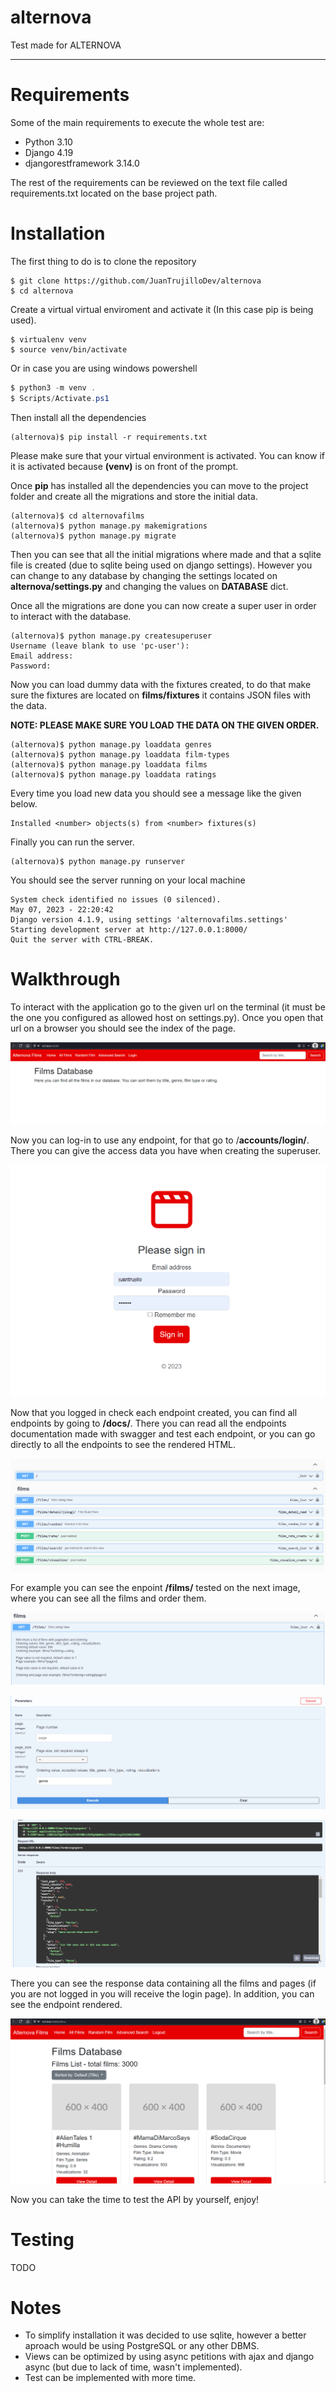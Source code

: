# alternova

Test made for ALTERNOVA

---

# Requirements

Some of the main requirements to execute the whole test are:

* Python 3.10
* Django 4.19
* djangorestframework 3.14.0

The rest of the requirements can be reviewed on the text file called requirements.txt located on the base project path.

# Installation

The first thing to do is to clone the repository

```shell
$ git clone https://github.com/JuanTrujilloDev/alternova
$ cd alternova
```

Create a virtual virtual enviroment and activate it (In this case pip is being used).

```shell
$ virtualenv venv
$ source venv/bin/activate
```

Or in case you are using windows powershell

```powershell
$ python3 -m venv .
$ Scripts/Activate.ps1
```

Then install all the dependencies

```shell
(alternova)$ pip install -r requirements.txt
```

Please make sure that your virtual environment is activated. You can know if it is activated because **(venv)** is on front of the prompt.

Once **pip** has installed all the dependencies you can move to the project folder and create all the migrations and store the initial data.

```shell
(alternova)$ cd alternovafilms
(alternova)$ python manage.py makemigrations
(alternova)$ python manage.py migrate
```

Then you can see that all the initial migrations where made and that a sqlite file is created (due to sqlite being used on django settings). However you can change to any database by changing the settings located on **alternova/settings.py** and changing the values on **DATABASE** dict. 

Once all the migrations are done you can now create a super user in order to interact with the database.

```shell
(alternova)$ python manage.py createsuperuser
Username (leave blank to use 'pc-user'): 
Email address:
Password:
```

Now you can load dummy data with the fixtures created, to do that make sure the fixtures are located on **films/fixtures** it contains JSON files with the data. 

**NOTE: PLEASE MAKE SURE YOU LOAD THE DATA ON THE GIVEN ORDER.**

```shell
(alternova)$ python manage.py loaddata genres
(alternova)$ python manage.py loaddata film-types
(alternova)$ python manage.py loaddata films
(alternova)$ python manage.py loaddata ratings
```

Every time you load new data you should see a message like the given below.

```shell
Installed <number> objects(s) from <number> fixtures(s)
```

Finally you can run the server.

```shell
(alternova)$ python manage.py runserver
```

You should see the server running on your local machine

```shell
System check identified no issues (0 silenced).
May 07, 2023 - 22:20:42
Django version 4.1.9, using settings 'alternovafilms.settings'
Starting development server at http://127.0.0.1:8000/
Quit the server with CTRL-BREAK.
```

# Walkthrough

To interact with the application go to the given url on the terminal (it must be the one you configured as allowed host on settings.py). Once you open that url on a browser you should see the index of the page.

![1683516389219](image/README/1683516389219.png)

Now you can log-in to use any endpoint, for that go to /**accounts/login/**. There you can give the access data you have when creating the superuser.

![1683516447979](image/README/1683516447979.png)

Now that you logged in check each endpoint created, you can find all endpoints by going to **/docs/**. There you can read all the endpoints documentation made with swagger and test each endpoint, or you can go directly to all the endpoints to see the rendered HTML.

![1683516622300](image/README/1683516622300.png)

For example you can see the enpoint **/films/** tested on the next image, where you can see all the films and order them.

![1683516774368](image/README/1683516774368.png)

![1683516790623](image/README/1683516790623.png)

![1683516874273](image/README/1683516874273.png)

There you can see the response data containing all the films and pages (if you are not logged in you will receive the login page). In addition, you can see the endpoint rendered.

![1683516955539](image/README/1683516955539.png)

Now you can take the time to test the API by yourself, enjoy!

# Testing

TODO


# Notes

* To simplify installation it was decided to use sqlite, however a better aproach would be using PostgreSQL or any other DBMS.
* Views can be optimized by using async petitions with ajax and django async (but due to lack of time, wasn't implemented).
* Test can be implemented with more time.
